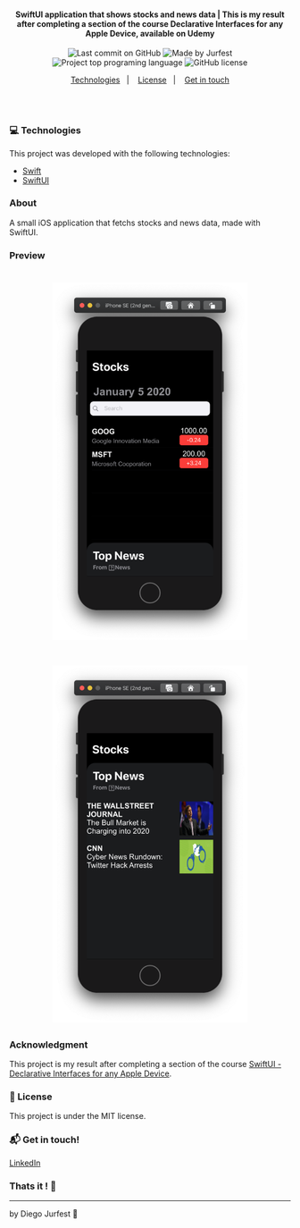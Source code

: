 <h4 align="center">
  SwiftUI application that shows stocks and news data | This is my result after completing a section of the course Declarative Interfaces for any Apple Device, available on Udemy
</h4>

<p align="center">
<img alt="Last commit on GitHub" src="https://img.shields.io/github/last-commit/Jurfest/StocksSwiftUI">
<img alt="Made by Jurfest" src="https://img.shields.io/badge/made%20by-Jurfest-%20">
<img alt="Project top programing language" src="https://img.shields.io/github/languages/top/Jurfest/StocksSwiftUI">
<img alt="GitHub license" src="https://img.shields.io/github/license/Jurfest/StocksSwiftUI">
</p> 


<p align="center">
  <a href="#computer-technologies">Technologies</a>&nbsp;&nbsp;&nbsp;|&nbsp;&nbsp;&nbsp;
  <!-- <a href="#installing-the-application">How to run</a>&nbsp;&nbsp;&nbsp;|&nbsp;&nbsp;&nbsp; -->
  <a href="#page_facing_up-license">License</a>&nbsp;&nbsp;&nbsp;|&nbsp;&nbsp;&nbsp;
  <a href="#mailbox_with_mail-get-in-touch">Get in touch</a>
</p>
<br><br>

### :computer: Technologies

This project was developed with the following technologies:

-  [Swift](https://developer.apple.com/documentation/swift)
-  [SwiftUI](https://developer.apple.com/documentation/swiftui)
<!-- -  [json-server](https://github.com/typicode/json-server) -->

### About

A small iOS application that fetchs stocks and news data, made with SwiftUI.

### Preview

<h1 align="center">
    <img alt="Preview two" src="./StockAppsSwiftUI/Assets.xcassets/previewTwo.imageset/previewTwo.png" width="350px"/>
</h1>

<h1 align="center">
    <img alt="Preview One" src="./StockAppsSwiftUI/Assets.xcassets/previewOne.imageset/previewOne.png" width="350px"/>
</h1>

### Acknowledgment

This project is my result after completing a section of the course [SwiftUI - Declarative Interfaces for any Apple Device](https://www.udemy.com/course/swiftui-declarative-interfaces-for-any-apple-device/).

### :page_facing_up: License

This project is under the MIT license. 

### :mailbox_with_mail: Get in touch!

[LinkedIn](https://www.linkedin.com/in/diegojurfest/)

### Thats it ! :wave:

---

by Diego Jurfest :tada:
